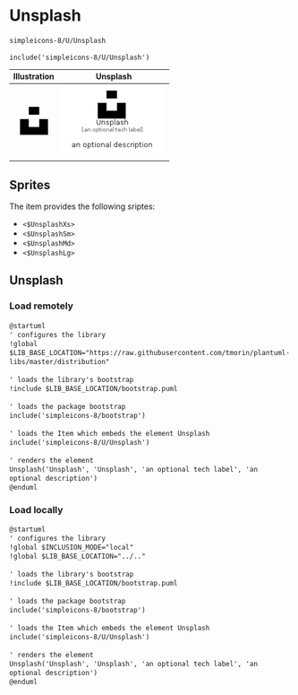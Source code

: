 # Unsplash


```text
simpleicons-8/U/Unsplash
```

```text
include('simpleicons-8/U/Unsplash')
```



| Illustration | Unsplash |
| :---: | :---: |
| ![illustration for Illustration](../../simpleicons-8/U/Unsplash.png) | ![illustration for Unsplash](../../simpleicons-8/U/Unsplash.Local.png) |



## Sprites
The item provides the following sriptes:

- `<$UnsplashXs>`
- `<$UnsplashSm>`
- `<$UnsplashMd>`
- `<$UnsplashLg>`





## Unsplash

### Load remotely
```plantuml
@startuml
' configures the library
!global $LIB_BASE_LOCATION="https://raw.githubusercontent.com/tmorin/plantuml-libs/master/distribution"

' loads the library's bootstrap
!include $LIB_BASE_LOCATION/bootstrap.puml

' loads the package bootstrap
include('simpleicons-8/bootstrap')

' loads the Item which embeds the element Unsplash
include('simpleicons-8/U/Unsplash')

' renders the element
Unsplash('Unsplash', 'Unsplash', 'an optional tech label', 'an optional description')
@enduml
```

### Load locally
```plantuml
@startuml
' configures the library
!global $INCLUSION_MODE="local"
!global $LIB_BASE_LOCATION="../.."

' loads the library's bootstrap
!include $LIB_BASE_LOCATION/bootstrap.puml

' loads the package bootstrap
include('simpleicons-8/bootstrap')

' loads the Item which embeds the element Unsplash
include('simpleicons-8/U/Unsplash')

' renders the element
Unsplash('Unsplash', 'Unsplash', 'an optional tech label', 'an optional description')
@enduml
```

